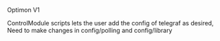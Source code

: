 Optimon V1

ControlModule scripts lets the user add the config of telegraf as desired, Need to make changes in config/polling and config/library


